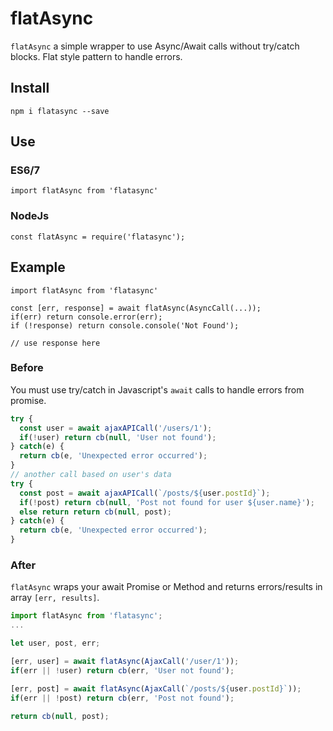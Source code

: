 # flatAsync 
`flatAsync` a simple wrapper to use Async/Await calls without try/catch blocks. 
Flat style pattern to handle errors.

## Install
`npm i flatasync --save`

## Use
### ES6/7
`import flatAsync from 'flatasync'`

### NodeJs
`const flatAsync = require('flatasync');`

## Example
```
import flatAsync from 'flatasync'

const [err, response] = await flatAsync(AsyncCall(...));
if(err) return console.error(err);
if (!response) return console.console('Not Found');

// use response here
```

### Before
You must use try/catch in Javascript's `await` calls to handle errors from promise.

```js
try {
  const user = await ajaxAPICall('/users/1');
  if(!user) return cb(null, 'User not found');
} catch(e) {
  return cb(e, 'Unexpected error occurred');
}
// another call based on user's data
try {
  const post = await ajaxAPICall(`/posts/${user.postId}`);
  if(!post) return cb(null, 'Post not found for user ${user.name}');
  else return return cb(null, post);
} catch(e) {
  return cb(e, 'Unexpected error occurred');
}
```

### After
`flatAsync` wraps your await Promise or Method and returns errors/results in array `[err, results]`.

```js
import flatAsync from 'flatasync';
...

let user, post, err;

[err, user] = await flatAsync(AjaxCall('/user/1'));
if(err || !user) return cb(err, 'User not found');

[err, post] = await flatAsync(AjaxCall(`/posts/${user.postId}`));
if(err || !post) return cb(err, 'Post not found');

return cb(null, post);

```

